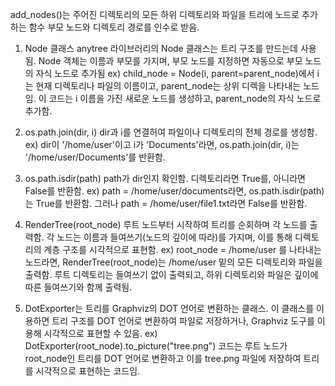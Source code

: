 add_nodes()는 주어진 디렉토리의 모든 하위 디렉토리와 파일을 트리에 노드로 추가하는 함수
부모 노드와 디렉토리 경로를 인수로 받음.

1. Node 클래스
anytree 라이브러리의 Node 클래스는 트리 구조를 만드는데 사용됨. Node 객체는 이름과 부모를 가지며, 부모 노드를 지정하면 자동으로 부모 노드의 자식 노드로 추가됨
ex) child_node = Node(i, parent=parent_node)에서 i는 현재 디렉토리나 파일의 이름이고, parent_node는 상위 디렉을 나타내는 노드임. 이 코드는 i 이름을 가진 새로운 노드를 생성하고,
parent_node의 자식 노드로 추가함.

2. os.path.join(dir, i)
dir과 i를 연결허여 파일이나 디렉토리의 전체 경로를 생성함.
ex) dir이 '/home/user'이고 i가 'Documents'라면, os.path.join(dir, i)는 '/home/user/Documents'를 반환함.

3. os.path.isdir(path) 
path가 dir인지 확인함. 디렉토리라면 True를, 아니라면 False를 반환함.
ex) path = /home/user/documents라면, os.path.isdir(path)는 True를 반환함. 그러나 path = /home/user/file1.txt라면 False를 반환함.

4. RenderTree(root_node)
루트 노드부터 시작하여 트리를 순회하며 각 노드를 출력함.
각 노드는 이름과 들여쓰기(노드의 깊이에 따라)를 가지며, 이를 통해 디렉토리의 계층 구조를 시각적으로 표현함.
ex) root_node = /home/user 를 나타내는 노드라면, RenderTree(root_node)는 /home/user 밑의 모든 디렉토리와 파일을 출력함.
루트 디렉토리는 들여쓰기 없이 출력되고, 하위 디렉토리와 파일은 깊이에 따른 들여쓰기와 함께 출력됨.

5. DotExporter는 트리를 Graphviz의 DOT 언어로 변환하는 클래스.
이 클래스를 이용하면 트리 구조를 DOT 언어로 변환하여 파일로 저장하거나, Graphviz 도구를 이용해 시각적으로 표현할 수 있음.
ex) DotExporter(root_node).to_picture("tree.png") 코드는 루트 노드가 root_node인 트리를 DOT 언어로 변환하고 이를 tree.png 파일에 저장하여 트리를 시각적으로 표현하는 코드임.